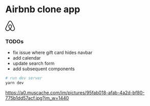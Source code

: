 # Airbnb clone app

<svg width="30" height="32" fill="currentcolor" style="display:block"><path d="M29.24 22.68c-.16-.39-.31-.8-.47-1.15l-.74-1.67-.03-.03c-2.2-4.8-4.55-9.68-7.04-14.48l-.1-.2c-.25-.47-.5-.99-.76-1.47-.32-.57-.63-1.18-1.14-1.76a5.3 5.3 0 00-8.2 0c-.47.58-.82 1.19-1.14 1.76-.25.52-.5 1.03-.76 1.5l-.1.2c-2.45 4.8-4.84 9.68-7.04 14.48l-.06.06c-.22.52-.48 1.06-.73 1.64-.16.35-.32.73-.48 1.15a6.8 6.8 0 007.2 9.23 8.38 8.38 0 003.18-1.1c1.3-.73 2.55-1.79 3.95-3.32 1.4 1.53 2.68 2.59 3.95 3.33A8.38 8.38 0 0022.75 32a6.79 6.79 0 006.75-5.83 5.94 5.94 0 00-.26-3.5zm-14.36 1.66c-1.72-2.2-2.84-4.22-3.22-5.95a5.2 5.2 0 01-.1-1.96c.07-.51.26-.96.52-1.34.6-.87 1.65-1.41 2.8-1.41a3.3 3.3 0 012.8 1.4c.26.4.45.84.51 1.35.1.58.06 1.25-.1 1.96-.38 1.7-1.5 3.74-3.21 5.95zm12.74 1.48a4.76 4.76 0 01-2.9 3.75c-.76.32-1.6.41-2.42.32-.8-.1-1.6-.36-2.42-.84a15.64 15.64 0 01-3.63-3.1c2.1-2.6 3.37-4.97 3.85-7.08.23-1 .26-1.9.16-2.73a5.53 5.53 0 00-.86-2.2 5.36 5.36 0 00-4.49-2.28c-1.85 0-3.5.86-4.5 2.27a5.18 5.18 0 00-.85 2.21c-.13.84-.1 1.77.16 2.73.48 2.11 1.78 4.51 3.85 7.1a14.33 14.33 0 01-3.63 3.12c-.83.48-1.62.73-2.42.83a4.76 4.76 0 01-5.32-4.07c-.1-.8-.03-1.6.29-2.5.1-.32.25-.64.41-1.02.22-.52.48-1.06.73-1.6l.04-.07c2.16-4.77 4.52-9.64 6.97-14.41l.1-.2c.25-.48.5-.99.76-1.47.26-.51.54-1 .9-1.4a3.32 3.32 0 015.09 0c.35.4.64.89.9 1.4.25.48.5 1 .76 1.47l.1.2c2.44 4.77 4.8 9.64 7 14.41l.03.03c.26.52.48 1.1.73 1.6.16.39.32.7.42 1.03.19.9.29 1.7.19 2.5z"></path></svg>

### TODOs

- fix issue where gift card hides navbar
- add calendar
- update search form
- add subsequent components

```bash
# run dev server
yarn dev
```

https://a0.muscache.com/im/pictures/95fab018-afab-4a2d-bf80-775b1dd57acf.jpg?im_w=1440

